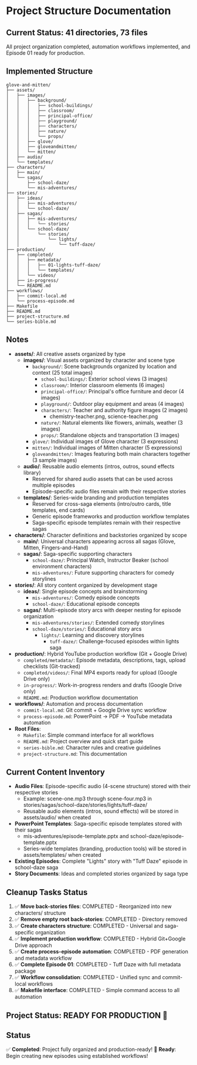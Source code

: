 # Project Structure Documentation

## Current Status: **41 directories, 73 files**

All project organization completed, automation workflows implemented, and Episode 01 ready for production.

## Implemented Structure

```
glove-and-mitten/
├── assets/
│   ├── images/
│   │   ├── background/
│   │   │   ├── school-buildings/
│   │   │   ├── classroom/
│   │   │   ├── principal-office/
│   │   │   ├── playground/
│   │   │   ├── characters/
│   │   │   ├── nature/
│   │   │   └── props/
│   │   ├── glove/
│   │   ├── gloveandmitten/
│   │   └── mitten/
│   ├── audio/
│   └── templates/
├── characters/
│   ├── main/
│   └── sagas/
│       ├── school-daze/
│       └── mis-adventures/
├── stories/
│   ├── ideas/
│   │   ├── mis-adventures/
│   │   └── school-daze/
│   ├── sagas/
│   │   ├── mis-adventures/
│   │   │   └── stories/
│   │   └── school-daze/
│   │       └── stories/
│   │           └── lights/
│   │               └── tuff-daze/
├── production/
│   ├── completed/
│   │   ├── metadata/
│   │   │   ├── 01-lights-tuff-daze/
│   │   │   └── templates/
│   │   └── videos/
│   ├── in-progress/
│   └── README.md
├── workflows/
│   ├── commit-local.md
│   └── process-episode.md
├── Makefile
├── README.md
├── project-structure.md
└── series-bible.md
```

## Notes
- **assets/**: All creative assets organized by type
  - **images/**: Visual assets organized by character and scene type
    - `background/`: Scene backgrounds organized by location and context (25 total images)
      - `school-buildings/`: Exterior school views (3 images)
      - `classroom/`: Interior classroom elements (6 images)
      - `principal-office/`: Principal's office furniture and decor (4 images)
      - `playground/`: Outdoor play equipment and areas (4 images)
      - `characters/`: Teacher and authority figure images (2 images)
        - chemistry-teacher.png, science-teacher.png
      - `nature/`: Natural elements like flowers, animals, weather (3 images)
      - `props/`: Standalone objects and transportation (3 images)
    - `glove/`: Individual images of Glove character (3 expressions)
    - `mitten/`: Individual images of Mitten character (5 expressions)  
    - `gloveandmitten/`: Images featuring both main characters together (3 sample images)
  - **audio/**: Reusable audio elements (intros, outros, sound effects library)
    - Reserved for shared audio assets that can be used across multiple episodes
    - Episode-specific audio files remain with their respective stories
  - **templates/**: Series-wide branding and production templates
    - Reserved for cross-saga elements (intro/outro cards, title templates, end cards)
    - Generic episode frameworks and production workflow templates
    - Saga-specific episode templates remain with their respective sagas
- **characters/**: Character definitions and backstories organized by scope
  - **main/**: Universal characters appearing across all sagas (Glove, Mitten, Fingers-and-Hand)
  - **sagas/**: Saga-specific supporting characters
    - `school-daze/`: Principal Watch, Instructor Beaker (school environment characters)
    - `mis-adventures/`: Future supporting characters for comedy storylines
- **stories/**: All story content organized by development stage
  - **ideas/**: Single episode concepts and brainstorming
    - `mis-adventures/`: Comedy episode concepts
    - `school-daze/`: Educational episode concepts
  - **sagas/**: Multi-episode story arcs with deeper nesting for episode organization
    - `mis-adventures/stories/`: Extended comedy storylines
    - `school-daze/stories/`: Educational story arcs
      - `lights/`: Learning and discovery storylines
        - `tuff-daze/`: Challenge-focused episodes within lights saga
- **production/**: Hybrid YouTube production workflow (Git + Google Drive)
  - `completed/metadata/`: Episode metadata, descriptions, tags, upload checklists (Git-tracked)
  - `completed/videos/`: Final MP4 exports ready for upload (Google Drive only)
  - `in-progress/`: Work-in-progress renders and drafts (Google Drive only)
  - `README.md`: Production workflow documentation
- **workflows/**: Automation and process documentation
  - `commit-local.md`: Git commit + Google Drive sync workflow  
  - `process-episode.md`: PowerPoint → PDF → YouTube metadata automation
- **Root Files**: 
  - `Makefile`: Simple command interface for all workflows
  - `README.md`: Project overview and quick start guide
  - `series-bible.md`: Character rules and creative guidelines
  - `project-structure.md`: This documentation

## Current Content Inventory
- **Audio Files**: Episode-specific audio (4-scene structure) stored with their respective stories
  - Example: scene-one.mp3 through scene-four.mp3 in stories/sagas/school-daze/stories/lights/tuff-daze/
  - Reusable audio elements (intros, sound effects) will be stored in assets/audio/ when created
- **PowerPoint Templates**: Saga-specific episode templates stored with their sagas
  - mis-adventures/episode-template.pptx and school-daze/episode-template.pptx
  - Series-wide templates (branding, production tools) will be stored in assets/templates/ when created
- **Existing Episodes**: Complete "Lights" story with "Tuff Daze" episode in school-daze saga
- **Story Documents**: Ideas and completed stories organized by saga type

## Cleanup Tasks Status
1. ✅ **Move back-stories files**: COMPLETED - Reorganized into new characters/ structure
2. ✅ **Remove empty root back-stories**: COMPLETED - Directory removed
3. ✅ **Create characters structure**: COMPLETED - Universal and saga-specific organization
4. ✅ **Implement production workflow**: COMPLETED - Hybrid Git+Google Drive approach
5. ✅ **Create process-episode automation**: COMPLETED - PDF generation and metadata workflow
6. ✅ **Complete Episode 01**: COMPLETED - Tuff Daze with full metadata package
7. ✅ **Workflow consolidation**: COMPLETED - Unified sync and commit-local workflows
8. ✅ **Makefile interface**: COMPLETED - Simple command access to all automation

## Project Status: **READY FOR PRODUCTION** 🚀

## Status
✅ **Completed**: Project fully organized and production-ready!
🎯 **Ready**: Begin creating new episodes using established workflows!
